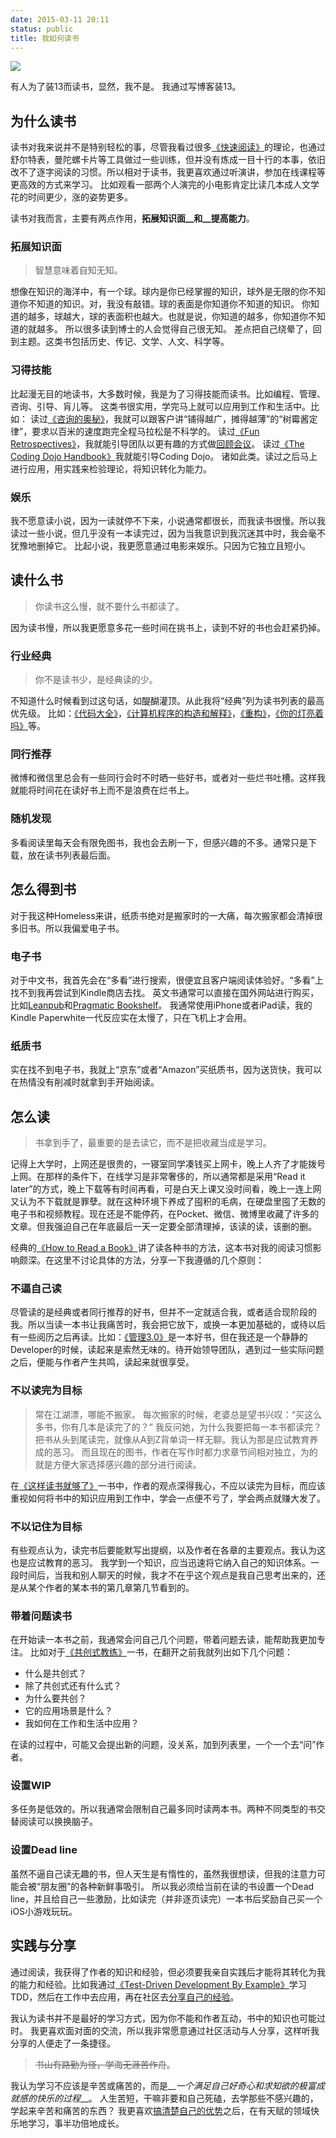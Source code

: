 ```yaml
---
date: 2015-03-11 20:11
status: public
title: 我如何读书
---
```


![](~/trello-board.png)

有人为了装13而读书，显然，我不是。
我通过写博客装13。

## 为什么读书
读书对我来说并不是特别轻松的事，尽管我看过很多[《快速阅读》](http://book.douban.com/subject/3916049/)的理论，也通过舒尔特表，曼陀螺卡片等工具做过一些训练，但并没有炼成一目十行的本事，依旧改不了逐字阅读的习惯。所以相对于读书，我更喜欢通过听演讲，参加在线课程等更高效的方式来学习。
比如观看一部两个人演完的小电影肯定比读几本成人文学花的时间更少，涨的姿势更多。

读书对我而言，主要有两点作用，__拓展知识面__和__提高能力__。

### 拓展知识面
>智慧意味着自知无知。

想像在知识的海洋中，有一个球。球内是你已经掌握的知识，球外是无限的你不知道你不知道的知识。对，我没有敲错。球的表面是你知道你不知道的知识。
你知道的越多，球越大，球的表面积也越大。也就是说，你知道的越多，你知道你不知道的就越多。
所以很多读到博士的人会觉得自己很无知。
差点把自己绕晕了，回到主题。这类书包括历史、传记、文学、人文、科学等。

### 习得技能
比起漫无目的地读书，大多数时候，我是为了习得技能而读书。比如编程、管理、咨询、引导、肓儿等。
这类书很实用，学完马上就可以应用到工作和生活中。比如：
读过[《咨询的奥秘》](http://book.douban.com/subject/25785829/)，我就可以跟客户讲“铺得越广，摊得越薄”的“树霉酱定律”，要求以百米的速度跑完全程马拉松是不科学的。
读过[《Fun Retrospectives》](https://leanpub.com/funretrospectives)，我就能引导团队以更有趣的方式做[回顾会议](http://www.seabornlee.cn/post/thoughtworks/retrospective)。
读过[《The Coding Dojo Handbook》](https://leanpub.com/codingdojohandbook)我就能引导Coding Dojo。
诸如此类。读过之后马上进行应用，用实践来检验理论，将知识转化为能力。

### 娱乐
我不愿意读小说，因为一读就停不下来，小说通常都很长，而我读书很慢。所以我读过一些小说，但几乎没有一本读完过，因为当我意识到我沉迷其中时，我会毫不犹豫地删掉它。
比起小说，我更愿意通过电影来娱乐。只因为它独立且短小。

## 读什么书
> 你读书这么慢，就不要什么书都读了。

因为读书慢，所以我更愿意多花一些时间在挑书上，读到不好的书也会赶紧扔掉。

### 行业经典
> 你不是读书少，是经典读的少。

不知道什么时候看到过这句话，如醍醐灌顶。从此我将“经典”列为读书列表的最高优先级。
比如：[《代码大全》](http://book.douban.com/subject/1477390/)，[《计算机程序的构造和解释》](http://book.douban.com/subject/1148282/)，[《重构》](http://book.douban.com/subject/4262627/)，[《你的灯亮着吗》](http://book.douban.com/subject/25772550/)等。

### 同行推荐
微博和微信里总会有一些同行会时不时晒一些好书，或者对一些烂书吐槽。这样我就能将时间花在读好书上而不是浪费在烂书上。

### 随机发现
多看阅读里每天会有限免图书，我也会去刷一下，但感兴趣的不多。通常只是下载，放在读书列表最后面。

## 怎么得到书
对于我这种Homeless来讲，纸质书绝对是搬家时的一大痛，每次搬家都会清掉很多旧书。所以我偏爱电子书。

### 电子书
对于中文书，我首先会在“多看”进行搜索，很便宜且客户端阅读体验好。“多看”上找不到我再尝试到Kindle商店去找。
英文书通常可以直接在国外网站进行购买，比如[Leanpub](https://leanpub.com)和[Pragmatic Bookshelf](https://pragprog.com/)。
我通常使用iPhone或者iPad读，我的Kindle Paperwhite一代反应实在太慢了，只在飞机上才会用。

### 纸质书
实在找不到电子书，我就上“京东”或者“Amazon”买纸质书，因为送货快，我可以在热情没有削减时就拿到手开始阅读。

## 怎么读
> 书拿到手了，最重要的是去读它，而不是把收藏当成是学习。

记得上大学时，上网还是很贵的，一寝室同学凑钱买上网卡，晚上人齐了才能拨号上网。在那样的条件下，在线学习是非常奢侈的，所以通常都是采用“Read it later”的方式，晚上下载等有时间再看，可是白天上课又没时间看，晚上一连上网又认为不下载就是罪孽。就在这种环境下养成了囤积的毛病，在硬盘里囤了无数的电子书和视频教程。现在还是不能停药，在Pocket、微信、微博里收藏了许多的文章。但我强迫自己在年底最后一天一定要全部清理掉，该读的读，该删的删。

经典的[《How to Read a Book》](http://book.douban.com/subject/1383525/)讲了读各种书的方法，这本书对我的阅读习惯影响颇深。在这里不讨论具体的方法，分享一下我遵循的几个原则：
### 不逼自己读
尽管读的是经典或者同行推荐的好书，但并不一定就适合我，或者适合现阶段的我。所以当读一本书让我痛苦时，我会把它放下，或换一本更加基础的，或待以后有一些阅历之后再读。比如：[《管理3.0》](http://book.douban.com/subject/10484469/)是一本好书，但在我还是一个静静的Developer的时候，读起来是索然无味的。待开始领导团队，遇到过一些实际问题之后，便能与作者产生共鸣，读起来就很享受。

### 不以读完为目标
> 常在江湖漂，哪能不搬家。
每次搬家的时候，老婆总是望书兴叹：“买这么多书，你有几本是读完了的？”
我反问她，为什么我要把每一本书都读完？
把书从头到尾读完，就像从A到Z背单词一样无聊。我认为那是应试教育养成的恶习。
而且现在的图书，作者在写作时都力求章节间相对独立，为的就是方便大家选择感兴趣的部分进行阅读。

在[《这样读书就够了》](http://book.douban.com/subject/20493042/)一书中，作者的观点深得我心，不应以读完为目标，而应该重视如何将书中的知识应用到工作中，学会一点便不亏了，学会两点就赚大发了。

### 不以记住为目标
有些观点认为，读完书后要能默写出提纲，以及作者在各章的主要观点。我认为这也是应试教育的恶习。
我学到一个知识，应当迅速将它纳入自己的知识体系。一段时间后，当我和别人聊天的时候，我才不在乎这个观点是我自己思考出来的，还是从某个作者的某本书的第几章第几节看到的。

### 带着问题读书
在开始读一本书之前，我通常会问自己几个问题，带着问题去读，能帮助我更加专注。
比如对于[《共创式教练》](http://book.douban.com/subject/25839505/)一书，在翻开之前我就列出如下几个问题：
* 什么是共创式？
* 除了共创式还有什么式？
* 为什么要共创？
* 它的应用场景是什么？
* 我如何在工作和生活中应用？

在读的过程中，可能又会提出新的问题，没关系，加到列表里，一个一个去“问”作者。

### 设置WIP
多任务是低效的。所以我通常会限制自己最多同时读两本书。两种不同类型的书交替阅读可以换换脑子。

### 设置Dead line
虽然不逼自己读无趣的书，但人天生是有惰性的，虽然我很想读，但我的注意力可能会被“朋友圈”的各种新鲜事吸引。
所以我必须给当前在读的书设置一个Dead line，并且给自己一些激励，比如读完（并非逐页读完）一本书后奖励自己买一个iOS小游戏玩玩。
	
## 实践与分享
通过阅读，我获得了作者的知识和经验，但必须要我亲自实践后才能将其转化为我的能力和经验。比如我通过[《Test-Driven Development By Example》](http://book.douban.com/subject/1771049/)学习TDD，然后在工作中去应用，再在社区去[分享自己的经验](http://www.seabornlee.cn/post/huo-dong/gdcr-2013-shen-zhen-zong-jie)。

我认为读书并不是最好的学习方式，因为你不能和作者互动，书中的知识也可能过时。
我更喜欢面对面的交流，所以我非常愿意通过社区活动与人分享，这样听我分享的人便走了一条捷径。

> ~~书山有路勤为径，学海无涯苦作舟~~。

我认为学习不应该是辛苦或痛苦的，而是__*一个满足自己好奇心和求知欲的极富成就感的快乐的过程*__。
人生苦短，干嘛非要和自己死磕，去学那些不感兴趣的，学起来辛苦和痛苦的东西？
我更喜欢[搞清楚自己的优势](http://book.douban.com/subject/10799765/)之后，在有天赋的领域快乐地学习，事半功倍地成长。